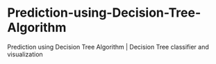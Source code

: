 # Prediction-using-Decision-Tree-Algorithm
Prediction using Decision Tree Algorithm | Decision Tree classifier and visualization
